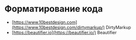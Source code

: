 # Форматирование кода

- [https://www.10bestdesign.com](https://www.10bestdesign.com/dirtymarkup/) DirtyMarkup
- [https://beautifier.io](https://beautifier.io/) Beautifier
